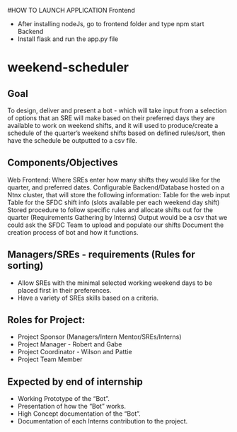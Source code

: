 #HOW TO LAUNCH APPLICATION
Frontend
- After installing nodeJs, go to frontend folder and type npm start
Backend 
- Install flask and run the app.py file


# weekend-scheduler

## Goal
To design, deliver and present a bot - which will take input from a selection of options that an SRE will make based on their preferred days they are available to work on weekend shifts, and it will used to produce/create a schedule of the quarter’s weekend shifts based on defined rules/sort, then have the schedule be outputted to a csv file.


## Components/Objectives
Web Frontend: Where SREs enter how many shifts they would like for the quarter, and preferred dates.
Configurable Backend/Database hosted on a Ntnx cluster, that will store the following information: 
Table for the web input
Table for the SFDC shift info (slots available per each weekend day shift)
Stored procedure to follow specific rules and allocate shifts out for the quarter (Requirements Gathering by Interns)
Output would be a csv that we could ask the SFDC Team to upload and populate our shifts
Document the creation process of bot and how it functions.

## Managers/SREs - requirements (Rules for sorting)
- Allow SREs with the minimal selected working weekend days to be placed first in their preferences.
- Have a variety of SREs skills based on a criteria.

## Roles for Project:
- Project Sponsor (Managers/Intern Mentor/SREs/Interns)
- Project Manager - Robert and Gabe
- Project Coordinator  - Wilson and Pattie
- Project Team Member 

## Expected by end of internship
- Working Prototype of the “Bot”.
- Presentation of how the “Bot” works.
- High Concept documentation of the “Bot”.
- Documentation of each Interns contribution to the project.

